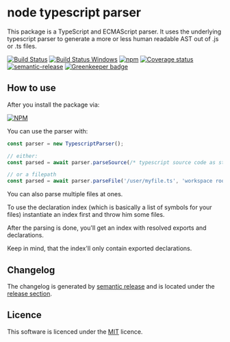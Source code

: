 # node typescript parser

This package is a TypeScript and ECMAScript parser. It uses the underlying typescript parser to generate
a more or less human readable AST out of .js or .ts files.

[![Build Status](https://travis-ci.org/buehler/node-typescript-parser.svg)](https://travis-ci.org/buehler/node-typescript-parser)
[![Build Status Windows](https://ci.appveyor.com/api/projects/status/j06bqjc4tkdt7sej?svg=true)](https://ci.appveyor.com/project/buehler/node-typescript-parser)
[![npm](https://img.shields.io/npm/v/typescript-parser.svg?maxAge=3600)](https://www.npmjs.com/package/typescript-parser)
[![Coverage status](https://img.shields.io/coveralls/buehler/node-typescript-parser.svg?maxAge=3600)](https://coveralls.io/github/buehler/node-typescript-parser)
[![semantic-release](https://img.shields.io/badge/%20%20%F0%9F%93%A6%F0%9F%9A%80-semantic--release-e10079.svg)](https://github.com/semantic-release/semantic-release)
[![Greenkeeper badge](https://badges.greenkeeper.io/buehler/node-typescript-parser.svg)](https://greenkeeper.io/)

## How to use

After you install the package via:

[![NPM](https://nodei.co/npm/typescript-parser.png?downloads=true&stars=true)](https://nodei.co/npm/typescript-parser/)

You can use the parser with:

```typescript
const parser = new TypescriptParser();

// either:
const parsed = await parser.parseSource(/* typescript source code as string */);

// or a filepath
const parsed = await parser.parseFile('/user/myfile.ts', 'workspace root');
```

You can also parse multiple files at ones.

To use the declaration index (which is basically a list of symbols for your files)
instantiate an index first and throw him some files.

After the parsing is done, you'll get an index with resolved
exports and declarations.

Keep in mind, that the index'll only contain exported declarations.
 
## Changelog

The changelog is generated by [semantic release](https://github.com/semantic-release/semantic-release) and is located under the 
[release section](https://github.com/buehler/node-typescript-parser/releases).

## Licence

This software is licenced under the [MIT](LICENSE) licence.
